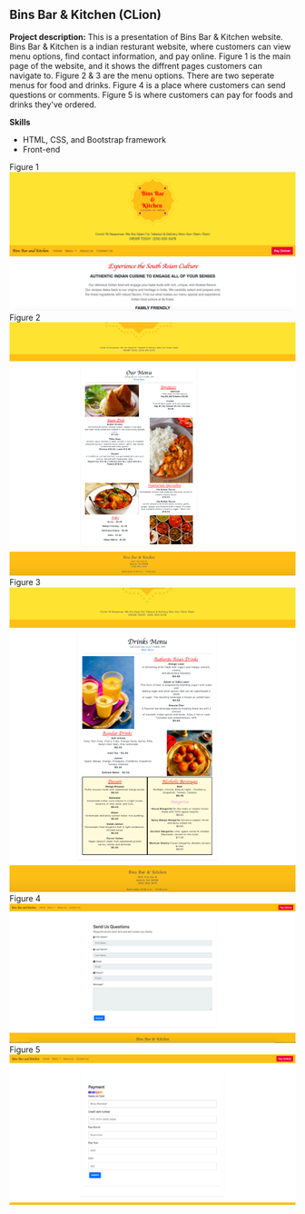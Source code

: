 ## Bins Bar & Kitchen (CLion)

**Project description:** This is a presentation of Bins Bar & Kitchen website. Bins Bar & Kitchen is a indian resturant website, where customers can view menu options, find contact information, and pay online. Figure 1 is the main page of the website, and it shows the diffrent pages customers can navigate to. Figure 2 & 3 are the menu options. There are two seperate menus for food and drinks. Figure 4 is a place where customers can send questions or comments.  Figure 5 is where customers can pay for foods and drinks they've ordered. 

**Skills**  
- HTML, CSS, and Bootstrap framework
- Front-end

Figure 1
<br/>
<img src="images/binsbar.png?raw=true"/>
<br/>
Figure 2
<br/>
<img src="images/BB&K food menu.png?raw=true"/>
<br/>
Figure 3
<br/>
<img src="images/BB&K Drinks menu.png?raw=true"/>
<br/>
Figure 4
<br/>
<img src="images/BB&K Contact.png?raw=true"/>
<br/>
Figure 5
<br/>
<img src="images/payonline.png?raw=true"/>
<br/>
